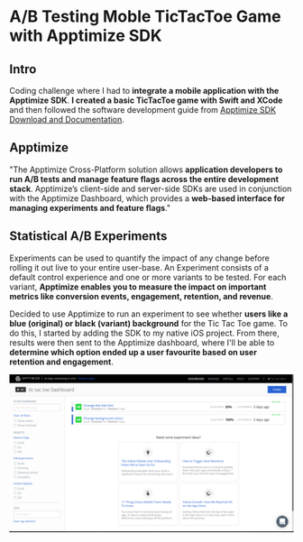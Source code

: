 # A/B Testing Moble TicTacToe Game with Apptimize SDK

## Intro

Coding challenge where I had to **integrate a mobile application with the Apptimize SDK**. **I created a basic TicTacToe game with Swift and XCode** and then followed the software development guide from [Apptimize SDK Download and Documentation](https://apptimize.com/docs/sdk-information.html). 

## Apptimize

"The Apptimize Cross-Platform solution allows **application developers to run A/B tests and manage feature flags across the entire development stack**. Apptimize’s client-side and server-side SDKs are used in conjunction with the Apptimize Dashboard, which provides a **web-based interface for managing experiments and feature flags**."

## Statistical A/B Experiments 

Experiments can be used to quantify the impact of any change before rolling it out live to your entire user-base. An Experiment consists of a default control experience and one or more variants to be tested. For each variant, **Apptimize enables you to measure the impact on important metrics like conversion events, engagement, retention, and revenue**.

Decided to use Apptimize to run an experiment to see whether **users like a blue (original) or black (variant) background** for the Tic Tac Toe game. To do this, I started by adding the SDK to my native iOS project. From there, results were then sent to the Apptimize dashboard, where I'll be able to **determine which option ended up a user favourite based on user retention and engagement**. 

![Alt text](https://github.com/lucylow/Apptimize_tictactoe/blob/master/TicTacToe/Screenshots/Dashboard.png?raw=true "Title")


